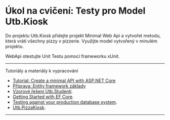 # Úkol na cvičení: Testy pro Model Utb.Kiosk

Do projektu Utb.Kiosk přidejte projekt Minimal Web Api a vytvořet metodu, která vrátí všechny pizzy v pizzerie. Využijte model vytvořený v minulém projektu.

WebApi otestujte Unit Testu pomocí frameworku xUnit.


---
Tutoriály a materiály k vypracování

- [Tutorial: Create a minimal API with ASP.NET Core](https://learn.microsoft.com/en-us/aspnet/core/tutorials/min-web-api?view=aspnetcore-7.0&tabs=visual-studio)
- [Příprava: Entity framework základy](https://github.com/ekral/FAI/blob/master/AF/Priprava/01_EF_zaklady.md)
- [Vzorové řešení Utb.Studenti](https://github.com/ekral/FAI/tree/master/AF/src/Utb.Studenti).
- [Getting Started with EF Core](https://learn.microsoft.com/en-us/ef/core/get-started/overview/first-app?tabs=netcore-cli).
- [Testing against your production database system](https://learn.microsoft.com/en-us/ef/core/testing/testing-with-the-database).
- [Utb.PizzaKiosk](https://github.com/ekral/FAI/tree/master/AF/src/Utb.PizzaKiosk).
---
  